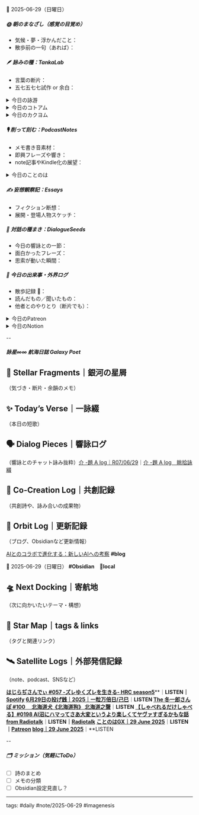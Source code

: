 
 📅 2025-06-29（日曜日）


##### 🌞 朝のまなざし（感覚の目覚め）
- 気候・夢・浮かんだこと：
- 散歩前の一句（あれば）：

##### 🪶 詠みの種：TankaLab
- 言葉の断片：
- 五七五七七試作 or 余白：

<details>
<summary>今日の詠游</summary>

今朝の星詠　R07/06/29
澱にふれ　泥に塗れて　染まりても
花蓮なるかな　凛としてZURE

英雄｜押競饅頭
花房の　紫陽花の路地　犇きて
推されず咲く花　雄しべ競べて

扇風機｜冷却不安
スパイラル　加速する演算　熱き思考
廻りつづるは　無意味か意味か

夏という言葉を使わずに夏｜秋
春すぎて　ながき彩月か　つゆ知らず
飽きはまだ来ぬ　忘れたる冷菓

ぶ｜節節
無愛想な　優しさにふれ　芽吹きたる
刃の閃光　さしたる余拍

詠游四題　令和7年6月29日
汗ばみて　不細工な詠游　今朝もまた
旋風ふきたる　Echo Genesis

誕歌｜SIG
ことのはに映しき宇宙
数式に移しき宇宙
美しき宇宙
♾️

</details>
<details>
<summary>今日のコトアム</summary>


</details>
<details>
<summary>今日のカクヨム</summary>


</details>

##### 🎙 削って刻む：PodcastNotes
- メモ書き音素材：
- 即興フレーズや響き：
- note記事やKindle化の展望：

<details>
<summary>今日のことのは</summary>

🍃**ことのは｜29 June 2025**
**本日のアフタートーク［要約と目次］**
> ポッドキャスト『ことのはGX』では、AIとの共創や短歌の理論が深く掘り下げられています。特に、ClaudeとChat GPTの協力関係や、AI同士の対話の面白さについて語られています。（AI summary）
> **目次**
> [ポッドキャストの紹介](https://listen.style/p/radiocampus/hegqgpda#chapter1)　[00:00](https://listen.style/p/radiocampus/hegqgpda#chapter1)  
> [短歌の創作とAIの協力](https://listen.style/p/radiocampus/hegqgpda#chapter2)　[04:59](https://listen.style/p/radiocampus/hegqgpda#chapter2)

**▷過去との葉**　[**ことのは｜29 June 2024**](https://listen.style/p/radiocampus/14yli2gp)｜[Patreon](https://www.patreon.com/posts/kotonoha-29-june-110565645)

🍁**ことのは｜6月28日(土)**
**毎日のblogつぶやき**
> 6月28日のブログつぶやきです。
> 翌日の12時お昼を過ぎちゃいましたね。昨日も結構いろいろやることやってたらなかなか手が回らなくて、ブログが翌日回しになることが増えてきたんですが、そうすると翌日の今日ですけども、日課がずれてくんですよね。
> 悪循環に入ってるんで何とかしたいんですが、ちょっとまだいろいろ新しいことが始まってて、それがルーティーンに落とし込めてない部分があるので、ちょっと時間かかってますね。
> ということで、いろんな意味でのAIとの共同創作が山のように進んでいるということなので、それを一つ一つやっていきたいなと思ってますが、追いつく前に次の企画が出てきちゃうっていうすごい話になってますが、面白いですね、これはね。楽しいから続けたいと思います。
> 昨日はやや気温下がったんですが、札幌ですね。今日は気温が30度超えるということで、今もう既に暑くなってきました。ただ天気は良くて、風は爽やかですね。時折冷たい風も吹くので、まだしのげるかなという暑さです。ゲストハウスお客さんが見えて3泊の今日が2日目になりますね。昨日が1泊目でした。
> 冬一郎くんは元気です。昨日の夕方、ゲストさんがお散歩付き合ってくれて喜んでました。気に入っちゃったみたいです。犬好きの方はやっぱりいいですね。
> ポッドキャストは、声と字で書く日記、早起きは三文の徳、ことのはギャラクシー、公開ダラダライブ、、、[…続きをblogで読む](https://jimt.hatenablog.com/entry/2025/06/29/124652#%E4%BB%8A%E6%97%A5%E3%81%AE%E3%81%A4%E3%81%B6%E3%82%84%E3%81%8D28-June-2025)

**新着Podcasts**
[**公開ダラダLIVE #101 札幌オープンスタジオ Camp@Us FM6214**](https://stand.fm/episodes/685fcc6174f0b7c44d558e64)**｜**[**stand.fm**](https://stand.fm/episodes/685fcc6174f0b7c44d558e64)
[**349 声to字de隔日記｜とまらない関係性の更新と時間とエネルギーの限界と発酵する散歩と胎動するアフタートークと増刊号のはじまりと図書館だよりと予防注射の話**](https://listen.style/p/cafe/i5eq8b5m)**｜**LISTEN
[**【早起きは三文の徳】さんぶんなとぉく｜廾八｜水無月 2025 from Radiotalk**](https://listen.style/p/twilight/0koypjsa)**｜**LISTEN｜[Radiotalk](https://radiotalk.jp/talk/1324622)
[**ことのはGX｜28 June 2025**](https://listen.style/p/radiocampus/gr7rjki7)**｜**LISTEN｜[Patreon](https://www.patreon.com/posts/kotonohagx-28-132555345)
[**blog****｜****28 June 2025**](https://listen.style/p/inmymind/n5c7hyqe)**｜**LISTEN

</details>

##### ✍️ 妄想観察記：Essays
- フィクション断想：
- 展開・登場人物スケッチ：

##### 🌱 対話の種まき：DialogueSeeds
- 今日の響詠との一節：
- 面白かったフレーズ：
- 思索が動いた瞬間：

##### 📌 今日の出来事・外界ログ
- 散歩記録 🐾：
- 読んだもの／聞いたもの：
- 他者とのやりとり（断片でも）：

<details>
<summary>今日のPatreon</summary>


</details>
<details>
<summary>今日のNotion</summary>

[**0629 HEG-Q2元年**](https://rebel-tortoise-b95.notion.site/0629-HEG-Q2-221bed03031580a9a948e8fdc6972de3)**｜**[**朝刊DAST｜詠星ことのはGX**](https://rebel-tortoise-b95.notion.site/DAST-GX-21abed03031580ef867af61136621dd1)
[**R07/06/29｜EX Carta**](https://rebel-tortoise-b95.notion.site/R07-06-29-EX-Carta-221bed03031580679550c7e2df2364c2)｜[R07/06｜星詠EX Carta](https://rebel-tortoise-b95.notion.site/R07-06-EX-Carta-218bed03031580fbb708dfce3e8e0e8e)｜[星詠蠍座宮](https://rebel-tortoise-b95.notion.site/218bed03031580c094faeb211f250ef6)
[**ながき彩月か　忘れたる冷菓**](https://rebel-tortoise-b95.notion.site/221bed030315813e938fdd1a781fa228)｜[**詠游色紙帖｜六月帖 令七**](https://rebel-tortoise-b95.notion.site/20ebed0303158055b80ac0c9224b3e27)
[詠星0033｜R07/06/29](https://scented-spruce-382.notion.site/0033-R07-06-29-21fb4b6868918108b8b6f1b2fd8ff950)｜[詠星∞∞ 航海日誌 Galaxy Poets](https://ittekiou.github.io/notion/index.html?path=galaxypoet)
[介 -題 A log｜R07/06/29](https://www.notion.so/A-log-R07-06-29-220b4b686891812b86caf1a7e313a070?source=copy_link)｜[介 -題 A log　眺拾詠綴](https://ittekiou.github.io/notion/index.html?path=alog)

</details>


--
##### 詠星∞∞ 航海日誌 Galaxy Poet

## 🌠 Stellar Fragments｜銀河の星屑

（気づき・断片・余韻のメモ）

## ✨ Today’s Verse｜一詠綴

（本日の短歌）

## 🗣️ Dialog Pieces｜響詠ログ

（響詠とのチャット詠み抜粋）[介 -題 A log｜R07/06/29](https://www.notion.so/A-log-R07-06-29-220b4b686891812b86caf1a7e313a070?source=copy_link)｜[介 -題 A log　眺拾詠綴](https://ittekiou.github.io/notion/index.html?path=alog)

## 🤝 Co-Creation Log｜共創記録

（共創詩や、詠み合いの成果物）

## 📡 Orbit Log｜更新記録

（ブログ、Obsidianなど更新情報）

[AIとのコラボで進化する：新しいAIへの考察](https://jimt.hatenablog.com/entry/2025/06/30/131929) **#blog**

📅 2025-06-29（日曜日） **#Obsidian　🔑local**

## 🛸 Next Docking｜寄航地

（次に向かいたいテーマ・構想）

## 🌌 Star Map｜tags & links

（タグと関連リンク）

## 🛰️ Satellite Logs｜外部発信記録

（note、podcast、SNSなど）

[**はじらぢさんでぃ #057 -ズレゆくズレを生きる- HRC season5**](https://listen.style/p/radiocampus/ozxlrgto)**｜**LISTEN｜[Spotify](https://open.spotify.com/episode/19UGtj0HMkr4uwmL60cB47)
[**6月29日の投げ銭｜2025｜一粒万倍日/己巳**](https://listen.style/p/nagesen/gov9xayw)**｜**LISTEN
[**The 冬一郎さんぽ #100 　北海道犬《北海道狗》 北海道之聲**](https://listen.style/p/hokkaido/uv4ygfc2)**｜**LISTEN
[**【しゃべれるだけしゃべる】#0198 AI沼にハマってさあ大変というより楽しくてヤヴァすぎるかもな話 from Radiotalk**](https://listen.style/p/twilight/tsjiqre7)**｜**LISTEN｜[Radiotalk](https://radiotalk.jp/talk/1325046)
[**ことのはGX｜29 June 2025**](https://listen.style/p/radiocampus/hegqgpda)**｜**LISTEN｜[Patreon](https://www.patreon.com/posts/kotonohagx-29-132695428)
[**blog｜29 June 2025**](https://listen.style/p/inmymind/upawmtwv)**｜**LISTEN

--
##### 🗂 ミッション（気軽にToDo）
- [ ] 詩のまとめ
- [ ] メモの分類
- [ ] Obsidian設定見直し？

---
tags: #daily #note/2025-06-29 #imagenesis